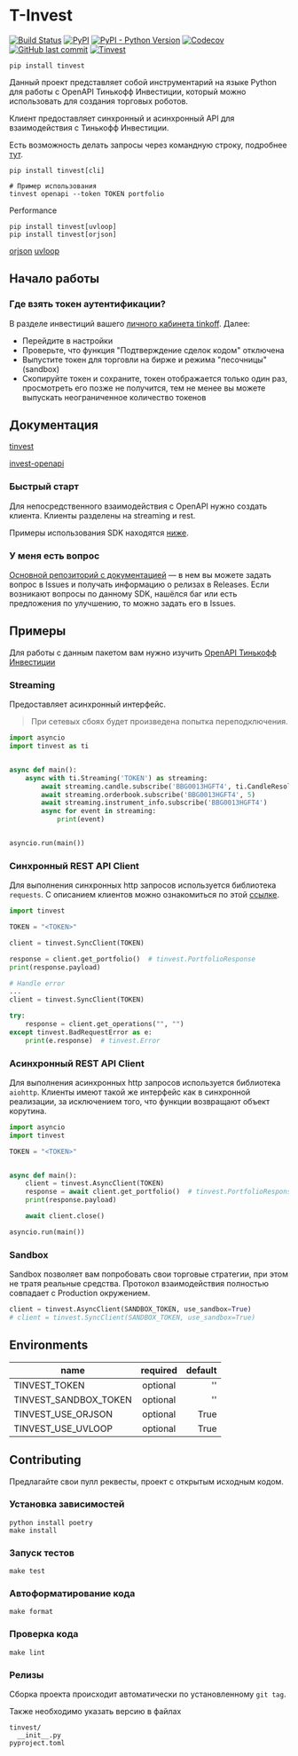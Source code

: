 # T-Invest

[![Build Status](https://api.travis-ci.com/daxartio/tinvest.svg?branch=master)](https://travis-ci.com/daxartio/tinvest)
[![PyPI](https://img.shields.io/pypi/v/tinvest)](https://pypi.org/project/tinvest/)
[![PyPI - Python Version](https://img.shields.io/pypi/pyversions/tinvest)](https://www.python.org/downloads/)
[![Codecov](https://img.shields.io/codecov/c/github/daxartio/tinvest)](https://travis-ci.com/daxartio/tinvest)
[![GitHub last commit](https://img.shields.io/github/last-commit/daxartio/tinvest)](https://github.com/daxartio/tinvest)
[![Tinvest](https://img.shields.io/github/stars/daxartio/tinvest?style=social)](https://github.com/daxartio/tinvest)

```
pip install tinvest
```

Данный проект представляет собой инструментарий на языке Python для работы с OpenAPI Тинькофф Инвестиции, который можно использовать для создания торговых роботов.

Клиент предоставляет синхронный и асинхронный API для взаимодействия с Тинькофф Инвестиции.

Есть возможность делать запросы через командную строку, подробнее [тут](https://daxartio.github.io/tinvest/cli/).

```
pip install tinvest[cli]

# Пример использования
tinvest openapi --token TOKEN portfolio
```

Performance

```
pip install tinvest[uvloop]
pip install tinvest[orjson]
```

[orjson](https://github.com/ijl/orjson)
[uvloop](https://github.com/MagicStack/uvloop)


## Начало работы

### Где взять токен аутентификации?

В разделе инвестиций вашего [личного кабинета tinkoff](https://www.tinkoff.ru/invest/). Далее:

* Перейдите в настройки
* Проверьте, что функция "Подтверждение сделок кодом" отключена
* Выпустите токен для торговли на бирже и режима "песочницы" (sandbox)
* Скопируйте токен и сохраните, токен отображается только один раз, просмотреть его позже не получится, тем не менее вы можете выпускать неограниченное количество токенов

## Документация

[tinvest](https://daxartio.github.io/tinvest/)

[invest-openapi](https://tinkoffcreditsystems.github.io/invest-openapi/)

### Быстрый старт

Для непосредственного взаимодействия с OpenAPI нужно создать клиента. Клиенты разделены на streaming и rest.

Примеры использования SDK находятся [ниже](#Примеры).

### У меня есть вопрос

[Основной репозиторий с документацией](https://github.com/TinkoffCreditSystems/invest-openapi/) — в нем вы можете задать вопрос в Issues и получать информацию о релизах в Releases.
Если возникают вопросы по данному SDK, нашёлся баг или есть предложения по улучшению, то можно задать его в Issues.

## Примеры

Для работы с данным пакетом вам нужно изучить [OpenAPI Тинькофф Инвестиции](https://tinkoffcreditsystems.github.io/invest-openapi/swagger-ui/)

### Streaming

Предоставляет асинхронный интерфейс.

> При сетевых сбоях будет произведена попытка переподключения.

```python
import asyncio
import tinvest as ti


async def main():
    async with ti.Streaming('TOKEN') as streaming:
        await streaming.candle.subscribe('BBG0013HGFT4', ti.CandleResolution.min1)
        await streaming.orderbook.subscribe('BBG0013HGFT4', 5)
        await streaming.instrument_info.subscribe('BBG0013HGFT4')
        async for event in streaming:
            print(event)


asyncio.run(main())
```

### Синхронный REST API Client

Для выполнения синхронных http запросов используется библиотека `requests`.
С описанием клиентов можно ознакомиться по этой [ссылке](https://daxartio.github.io/tinvest/tinvest/clients/).

```python
import tinvest

TOKEN = "<TOKEN>"

client = tinvest.SyncClient(TOKEN)

response = client.get_portfolio()  # tinvest.PortfolioResponse
print(response.payload)
```

```python
# Handle error
...
client = tinvest.SyncClient(TOKEN)

try:
    response = client.get_operations("", "")
except tinvest.BadRequestError as e:
    print(e.response)  # tinvest.Error
```

### Асинхронный REST API Client

Для выполнения асинхронных http запросов используется библиотека `aiohttp`.
Клиенты имеют такой же интерфейс как в синхронной реализации, за исключением того,
что функции возвращают объект корутина.

```python
import asyncio
import tinvest

TOKEN = "<TOKEN>"


async def main():
    client = tinvest.AsyncClient(TOKEN)
    response = await client.get_portfolio()  # tinvest.PortfolioResponse
    print(response.payload)

    await client.close()

asyncio.run(main())
```

### Sandbox

Sandbox позволяет вам попробовать свои торговые стратегии, при этом не тратя реальные средства. Протокол взаимодействия полностью совпадает с Production окружением.

```python
client = tinvest.AsyncClient(SANDBOX_TOKEN, use_sandbox=True)
# client = tinvest.SyncClient(SANDBOX_TOKEN, use_sandbox=True)
```

## Environments

| name                  | required | default |
|-----------------------|:--------:|--------:|
| TINVEST_TOKEN         | optional |      '' |
| TINVEST_SANDBOX_TOKEN | optional |      '' |
| TINVEST_USE_ORJSON    | optional |    True |
| TINVEST_USE_UVLOOP    | optional |    True |

## Contributing

Предлагайте свои пулл реквесты, проект с открытым исходным кодом.

### Установка зависимостей

```
python install poetry
make install
```

### Запуск тестов

```
make test
```

### Автоформатирование кода

```
make format
```

### Проверка кода

```
make lint
```

### Релизы

Сборка проекта происходит автоматически по установленному `git tag`.

Также необходимо указать версию в файлах

```
tinvest/
  __init__.py
pyproject.toml
```
